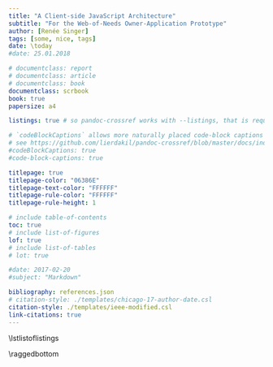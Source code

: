 ```yaml
---
title: "A Client-side JavaScript Architecture"
subtitle: "For the Web-of-Needs Owner-Application Prototype"
author: [Renée Singer]
tags: [some, nice, tags]
date: \today
#date: 25.01.2018

# documentclass: report
# documentclass: article
# documentclass: book
documentclass: scrbook
book: true
papersize: a4

listings: true # so pandoc-crossref works with --listings, that is required by eisvogel

# `codeBlockCaptions` allows more naturally placed code-block captions that can contain markdown on their own
# see https://github.com/lierdakil/pandoc-crossref/blob/master/docs/index.md#table-style-captions for details
#codeBlockCaptions: true
#code-block-captions: true

titlepage: true
titlepage-color: "06386E"
titlepage-text-color: "FFFFFF"
titlepage-rule-color: "FFFFFF"
titlepage-rule-height: 1

# include table-of-contents
toc: true
# include list-of-figures
lof: true
# include list-of-tables
# lot: true

#date: 2017-02-20
#subject: "Markdown"

bibliography: references.json
# citation-style: ./templates/chicago-17-author-date.csl
citation-style: ./templates/ieee-modified.csl
link-citations: true
---
```


<!--
no pandoc/markdown option for list of listings, so it is inlined here
see https://github.com/jgm/pandoc/issues/1728 for more details
 -->

\lstlistoflistings

\raggedbottom